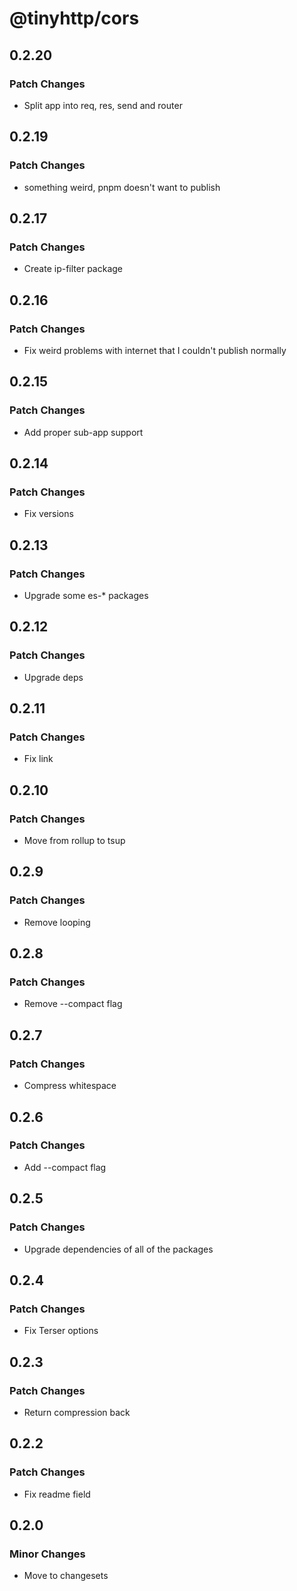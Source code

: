 # @tinyhttp/cors

## 0.2.20

### Patch Changes

- Split app into req, res, send and router

## 0.2.19

### Patch Changes

- something weird, pnpm doesn't want to publish

## 0.2.17

### Patch Changes

- Create ip-filter package

## 0.2.16

### Patch Changes

- Fix weird problems with internet that I couldn't publish normally

## 0.2.15

### Patch Changes

- Add proper sub-app support

## 0.2.14

### Patch Changes

- Fix versions

## 0.2.13

### Patch Changes

- Upgrade some es-\* packages

## 0.2.12

### Patch Changes

- Upgrade deps

## 0.2.11

### Patch Changes

- Fix link

## 0.2.10

### Patch Changes

- Move from rollup to tsup

## 0.2.9

### Patch Changes

- Remove looping

## 0.2.8

### Patch Changes

- Remove --compact flag

## 0.2.7

### Patch Changes

- Compress whitespace

## 0.2.6

### Patch Changes

- Add --compact flag

## 0.2.5

### Patch Changes

- Upgrade dependencies of all of the packages

## 0.2.4

### Patch Changes

- Fix Terser options

## 0.2.3

### Patch Changes

- Return compression back

## 0.2.2

### Patch Changes

- Fix readme field

## 0.2.0

### Minor Changes

- Move to changesets
